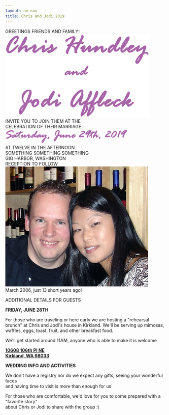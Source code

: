 ```yaml
---
layout: no-nav
title: Chris and Jodi 2019
---
```

<div class="text-center mb-5">
GREETINGS FRIENDS AND FAMILY!
</div>

<div class="text-center">
<img src="/assets/img/ch-ja.png">
</div>

<div class="text-center mt-5 mb-5">
INVITE YOU TO JOIN THEM AT THE<br/>
CELEBRATION OF THEIR MARRIAGE
</div>

<div class="text-center">
<img src="/assets/img/ch-ja-date.png">
</div>

<div class="text-center mt-5">
AT TWELVE IN THE AFTERNOON
</div>

<div class="text-center mt-4">
SOMETHING SOMETHING SOMETHING<br/>
GIG HARBOR, WASHINGTON
</div>

<div class="text-center mt-4 mb-4">
RECEPTION TO FOLLOW
</div>

<div class="text-center">
<img src="/assets/img/ch-ja-2006.png" class="img-fluid standard"><br/>
March 2006, just 13 short years ago!
</div>

<div class="text-center mt-5 mb-5">
<p>ADDITIONAL DETAILS FOR GUESTS</p>
</div>

<div class="text-center mt-5">
<p><strong>FRIDAY, JUNE 28TH</strong></p>
<p>For those who are traveling or here early we are hosting a "rehearsal brunch" at Chris and Jodi's house in Kirkland. We'll be serving up mimosas, waffles, eggs, toast, fruit, and other breakfast food.</p>
<p>We'll get started around 11AM, anyone who is able to make it is welcome</p>
<strong><a href="https://goo.gl/maps/SM8desagJr2air7u9" target="_blank">
10608 106th Pl NE<br/>
Kirkland, WA 98033</a></strong>
</div>

<div class="text-center mt-5">
<p><strong>WEDDING INFO AND ACTIVITIES</strong></p>
<p>We don't have a registry nor do we expect any gifts, seeing your wonderful faces <br/>and having time to visit is more than enough for us</p>
<p>For those who are comfortable, we'd love for you to come prepared with a "favorite story"<br/> about Chris or Jodi to share with the group :)</p>

</div>